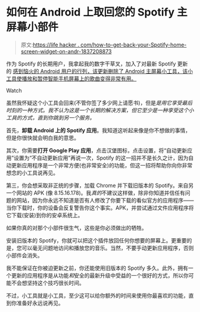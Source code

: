 # 如何在 Android 上取回您的 Spotify 主屏幕小部件

> 原文:[https://life hacker . com/how-to-get-back-your-Spotify-home-screen-widget-on-andr-1837208873](https://lifehacker.com/how-to-get-back-your-spotify-home-screen-widget-on-andr-1837208873)

作为 Spotify 的长期用户，我拿起我的数字干草叉，加入了对最新 Spotify 更新 的 [感到恼火的 Android 用户的行列，该更新删除了 Android 主屏幕小工具，该小工具使播放和暂停智能手机屏幕上的歌曲变得非常有用。](https://community.spotify.com/t5/Android/Android-Widget-Removal/td-p/4800301)

Watch

虽然我怀疑这个小工具会回来(不管你签了多少网上请愿书)，但是*是用它享受最后时刻的一种方式。我不认为这是一个长期的解决方案，但它至少是一种享受这个小工具的方式，直到你跳到另一个服务。*

首先，**卸载 Android 上的 Spotify 应用**。我知道这听起来像是你不想做的事情，但是你很快就会明白我的意思。

其次，你需要**打开 Google Play 应用**，点击汉堡图标，点击设置，将“自动更新应用”设置为“不自动更新应用”再说一次，Spotify 的这一招并不是长久之计，因为自动更新应用程序是一个非常方便(也非常安全)的功能，但这一招将帮助你向你非常想念的小工具说再见。

第三，你会想采取非正统的步骤，加载 Chrome 并下载旧版本的 Spotify。来自另一个网站的 APK (像 8.15.16.178)。我*真的*不建议这样做，除非你知道并信任有问题的网站，因为你永远不知道是否有人修改了你要下载的看似官方的应用程序——当你下载时，你的设备会反复警告你这个事实。APK，并尝试通过文件应用程序将它下载(安装)到你的安卓系统上。

如果你真的对那个小部件很生气，这些是你必须做出的牺牲。

安装旧版本的 Spotify，你就可以把这个插件放回任何你想要的屏幕上。更重要的是，您可以毫无问题地访问和播放您的音乐。当然，不要手动更新应用程序，否则小部件会消失。

我不能保证在你被迫更新之前，你还能使用旧版本的 Spotify 多久。此外，拥有一个更新的应用程序是从功能*和*安全的最新升级中受益的一个很好的方式，所以你可能不会想坚持这个技巧很长时间。

不过，小工具就是小工具，至少这可以给你额外的时间来使用你最喜欢的功能，直到你准备好永远说再见。